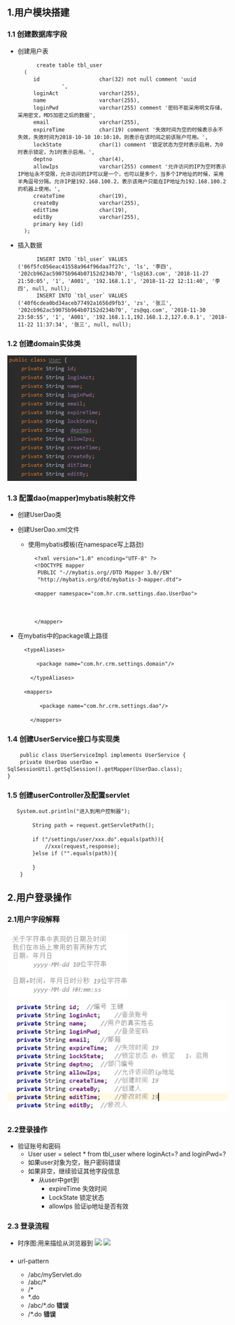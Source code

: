 ## 1.用户模块搭建
### 1.1 创建数据库字段
* 创建用户表

			create table tbl_user
		(
		   id                   char(32) not null comment 'uuid
		            ',
		   loginAct             varchar(255),
		   name                 varchar(255),
		   loginPwd             varchar(255) comment '密码不能采用明文存储，采用密文，MD5加密之后的数据',
		   email                varchar(255),
		   expireTime           char(19) comment '失效时间为空的时候表示永不失效，失效时间为2018-10-10 10:10:10，则表示在该时间之前该账户可用。',
		   lockState            char(1) comment '锁定状态为空时表示启用，为0时表示锁定，为1时表示启用。',
		   deptno               char(4),
		   allowIps             varchar(255) comment '允许访问的IP为空时表示IP地址永不受限，允许访问的IP可以是一个，也可以是多个，当多个IP地址的时候，采用半角逗号分隔。允许IP是192.168.100.2，表示该用户只能在IP地址为192.168.100.2的机器上使用。',
		   createTime           char(19),
		   createBy             varchar(255),
		   editTime             char(19),
		   editBy               varchar(255),
		   primary key (id)
		);
* 插入数据

			INSERT INTO `tbl_user` VALUES ('06f5fc056eac41558a964f96daa7f27c', 'ls', '李四', '202cb962ac59075b964b07152d234b70', 'ls@163.com', '2018-11-27 21:50:05', '1', 'A001', '192.168.1.1', '2018-11-22 12:11:40', '李四', null, null);
			INSERT INTO `tbl_user` VALUES ('40f6cdea0bd34aceb77492a1656d9fb3', 'zs', '张三', '202cb962ac59075b964b07152d234b70', 'zs@qq.com', '2018-11-30 23:50:55', '1', 'A001', '192.168.1.1,192.168.1.2,127.0.0.1', '2018-11-22 11:37:34', '张三', null, null);



### 1.2 创建domain实体类
![](15.png)
### 1.3 配置dao(mapper)mybatis映射文件
* 创建UserDao类
* 创建UserDao.xml文件
	* 使用mybatis模板(在namespace写上路劲)
	
			<?xml version="1.0" encoding="UTF-8" ?>
			<!DOCTYPE mapper
			 PUBLIC "-//mybatis.org//DTD Mapper 3.0//EN"
			 "http://mybatis.org/dtd/mybatis-3-mapper.dtd">
			
			<mapper namespace="com.hr.crm.settings.dao.UserDao">
				
				
				
			</mapper>
* 在mybatis中的package填上路径
		 
		<typeAliases>
		  
		  	<package name="com.hr.crm.settings.domain"/>
		  	
		  </typeAliases>
		
		<mappers>
		   
		     <package name="com.hr.crm.settings.dao"/>
		    
		  </mappers>
### 1.4 创建UserService接口与实现类
	
		public class UserServiceImpl implements UserService {
	    private UserDao userDao = SqlSessionUtil.getSqlSession().getMapper(UserDao.class);
	}
### 1.5 创建userController及配置servlet
	   System.out.println("进入到用户控制器");
	
	        String path = request.getServletPath();
	
	        if ("/settings/user/xxx.do".equals(path)){
	            //xxx(request,response);
	        }else if ("".equals(path)){
	
	        }
	    }

## 2.用户登录操作
### 2.1用户字段解释
![](16.png)
![](17.png)
### 2.2登录操作
* 验证账号和密码
	* User user = select * from tbl_user where loginAct=? and loginPwd=?
	* 如果user对象为空，账户密码错误
	* 如果非空，继续验证其他字段信息
		* 从user中get到
			* expireTime 失效时间
			* LockState 锁定状态
			* allowIps 验证ip地址是否有效 
			
### 2.3 登录流程
* 时序图:用来描绘从浏览器到
![](19.png)
![](18.png)


###
* url-pattern

	* /abc/myServlet.do
 	* /abc/*
 	* /*
 	* *.do
 	* /abc/*.do **错误**
 	* /*.do **错误**
